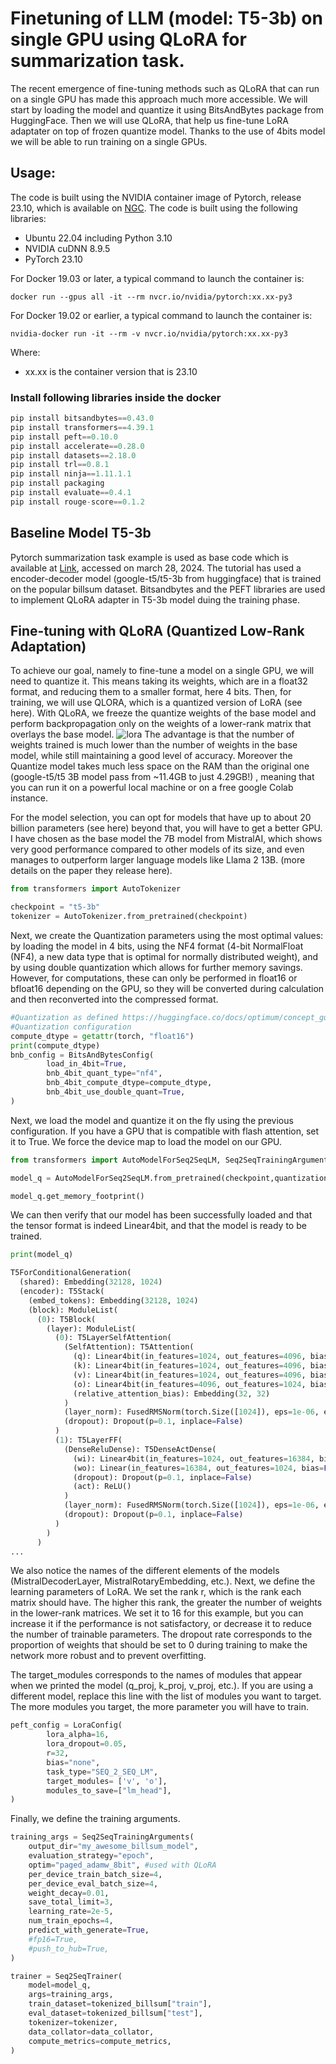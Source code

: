 # Finetuning of LLM (model: T5-3b) on single GPU using QLoRA for summarization task.

The recent emergence of fine-tuning methods such as QLoRA that can run on a single GPU has made this approach much more accessible. We will start by loading the model and quantize it using BitsAndBytes package from HuggingFace. Then we will use QLoRA, that help us fine-tune LoRA adaptater on top of frozen quantize model. Thanks to the use of 4bits model we will be able to run training on a single GPUs.

## Usage:
The code is built using the NVIDIA container image of Pytorch, release 23.10, which is available on [NGC](https://catalog.ngc.nvidia.com/orgs/nvidia/containers/pytorch). The code is built using the following libraries:

- Ubuntu 22.04 including Python 3.10
- NVIDIA cuDNN 8.9.5
- PyTorch 23.10
  
For Docker 19.03 or later, a typical command to launch the container is:
```
docker run --gpus all -it --rm nvcr.io/nvidia/pytorch:xx.xx-py3
```
For Docker 19.02 or earlier, a typical command to launch the container is:
```
nvidia-docker run -it --rm -v nvcr.io/nvidia/pytorch:xx.xx-py3
```
Where:
- xx.xx is the container version that is 23.10

### Install following libraries inside the docker
```python
pip install bitsandbytes==0.43.0
pip install transformers==4.39.1
pip install peft==0.10.0
pip install accelerate==0.28.0 
pip install datasets==2.18.0
pip install trl==0.8.1
pip install ninja==1.11.1.1
pip install packaging
pip install evaluate==0.4.1
pip install rouge-score==0.1.2
```
## Baseline Model T5-3b
Pytorch summarization task example is used as base code which is available at [Link](https://huggingface.co/docs/transformers/en/tasks/summarization), accessed on march 28, 2024.
The tutorial has used a encoder-decoder model (google-t5/t5-3b from huggingface) that is trained on the popular billsum dataset. Bitsandbytes and the PEFT libraries are used to implement QLoRA adapter in T5-3b model duing the training phase. 
## Fine-tuning with QLoRA (Quantized Low-Rank Adaptation)
To achieve our goal, namely to fine-tune a model on a single GPU, we will need to quantize it. This means taking its weights, which are in a float32 format, and reducing them to a smaller format, here 4 bits. Then, for training, we will use QLORA, which is a quantized version of LoRA (see here). With QLoRA, we freeze the quantize weights of the base model and perform backpropagation only on the weights of a lower-rank matrix that overlays the base model.
![lora](https://github.com/alishafique3/ML_and_DL_Made_Easy/assets/17300597/4d490c99-86ca-4c09-86ce-bdf10a49ebc5)
The advantage is that the number of weights trained is much lower than the number of weights in the base model, while still maintaining a good level of accuracy. Moreover the Quantize model takes much less space on the RAM than the original one (google-t5/t5 3B model pass from ~11.4GB to just 4.29GB!) , meaning that you can run it on a powerful local machine or on a free google Colab instance.

For the model selection, you can opt for models that have up to about 20 billion parameters (see here) beyond that, you will have to get a better GPU. I have chosen as the base model the 7B model from MistralAI, which shows very good performance compared to other models of its size, and even manages to outperform larger language models like Llama 2 13B. (more details on the paper they release here).

```python
from transformers import AutoTokenizer

checkpoint = "t5-3b"
tokenizer = AutoTokenizer.from_pretrained(checkpoint)
```
Next, we create the Quantization parameters using the most optimal values: by loading the model in 4 bits, using the NF4 format (4-bit NormalFloat (NF4), a new data type that is optimal for normally distributed weight), and by using double quantization which allows for further memory savings. However, for computations, these can only be performed in float16 or bfloat16 depending on the GPU, so they will be converted during calculation and then reconverted into the compressed format.
```python
#Quantization as defined https://huggingface.co/docs/optimum/concept_guides/quantization will help us reduce the size of the model for it to fit on a single GPU 
#Quantization configuration
compute_dtype = getattr(torch, "float16")
print(compute_dtype)
bnb_config = BitsAndBytesConfig(
        load_in_4bit=True,
        bnb_4bit_quant_type="nf4",
        bnb_4bit_compute_dtype=compute_dtype,
        bnb_4bit_use_double_quant=True,
)
```
Next, we load the model and quantize it on the fly using the previous configuration. If you have a GPU that is compatible with flash attention, set it to True. We force the device map to load the model on our GPU.
```python
from transformers import AutoModelForSeq2SeqLM, Seq2SeqTrainingArguments, Seq2SeqTrainer

model_q = AutoModelForSeq2SeqLM.from_pretrained(checkpoint,quantization_config=bnb_config, device_map={"": 0}) #device_map="auto" will cause a problem in the training

model_q.get_memory_footprint()
```
We can then verify that our model has been successfully loaded and that the tensor format is indeed Linear4bit, and that the model is ready to be trained.
```python
print(model_q)
```

```python
T5ForConditionalGeneration(
  (shared): Embedding(32128, 1024)
  (encoder): T5Stack(
    (embed_tokens): Embedding(32128, 1024)
    (block): ModuleList(
      (0): T5Block(
        (layer): ModuleList(
          (0): T5LayerSelfAttention(
            (SelfAttention): T5Attention(
              (q): Linear4bit(in_features=1024, out_features=4096, bias=False)
              (k): Linear4bit(in_features=1024, out_features=4096, bias=False)
              (v): Linear4bit(in_features=1024, out_features=4096, bias=False)
              (o): Linear4bit(in_features=4096, out_features=1024, bias=False)
              (relative_attention_bias): Embedding(32, 32)
            )
            (layer_norm): FusedRMSNorm(torch.Size([1024]), eps=1e-06, elementwise_affine=True)
            (dropout): Dropout(p=0.1, inplace=False)
          )
          (1): T5LayerFF(
            (DenseReluDense): T5DenseActDense(
              (wi): Linear4bit(in_features=1024, out_features=16384, bias=False)
              (wo): Linear(in_features=16384, out_features=1024, bias=False)
              (dropout): Dropout(p=0.1, inplace=False)
              (act): ReLU()
            )
            (layer_norm): FusedRMSNorm(torch.Size([1024]), eps=1e-06, elementwise_affine=True)
            (dropout): Dropout(p=0.1, inplace=False)
          )
        )
      )
...
```
We also notice the names of the different elements of the models (MistralDecoderLayer, MistralRotaryEmbedding, etc.). Next, we define the learning parameters of LoRA. We set the rank r, which is the rank each matrix should have. The higher this rank, the greater the number of weights in the lower-rank matrices. We set it to 16 for this example, but you can increase it if the performance is not satisfactory, or decrease it to reduce the number of trainable parameters. The dropout rate corresponds to the proportion of weights that should be set to 0 during training to make the network more robust and to prevent overfitting.

The target_modules corresponds to the names of modules that appear when we printed the model (q_proj, k_proj, v_proj, etc.). If you are using a different model, replace this line with the list of modules you want to target. The more modules you target, the more parameter you will have to train.
```python
peft_config = LoraConfig(
        lora_alpha=16,
        lora_dropout=0.05,
        r=32,
        bias="none",
        task_type="SEQ_2_SEQ_LM",
        target_modules= ['v', 'o'],
        modules_to_save=["lm_head"],
)
```
Finally, we define the training arguments.
```python
training_args = Seq2SeqTrainingArguments(
    output_dir="my_awesome_billsum_model",
    evaluation_strategy="epoch",
    optim="paged_adamw_8bit", #used with QLoRA
    per_device_train_batch_size=4,
    per_device_eval_batch_size=4,
    weight_decay=0.01,
    save_total_limit=3,
    learning_rate=2e-5,
    num_train_epochs=4,
    predict_with_generate=True,
    #fp16=True,
    #push_to_hub=True,
)

trainer = Seq2SeqTrainer(
    model=model_q,
    args=training_args,
    train_dataset=tokenized_billsum["train"],
    eval_dataset=tokenized_billsum["test"],
    tokenizer=tokenizer,
    data_collator=data_collator,
    compute_metrics=compute_metrics,
)
```

